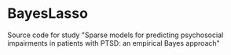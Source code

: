 # BayesLasso
Source code for study "Sparse models for predicting psychosocial impairments in patients with PTSD: an empirical Bayes approach"
